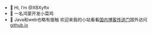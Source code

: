 - 👋 Hi, I’m @XBXyftx
- 👀 一名鸿蒙开发小菜鸡
- 🌱 Java和web也略有接触
欢迎来我的小站看看[国内博客传送门](xbxyftx.top)国外访问[github.io](xbxyftx.github.io)
<!---
XBXyftx/XBXyftx is a ✨ special ✨ repository because its `README.md` (this file) appears on your GitHub profile.
You can click the Preview link to take a look at your changes.
--->
